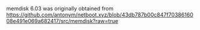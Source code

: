 memdisk 6.03 was originally obtained from https://github.com/antonym/netboot.xyz/blob/43db787b00c847f7038616008e491e069a682417/src/memdisk?raw=true
